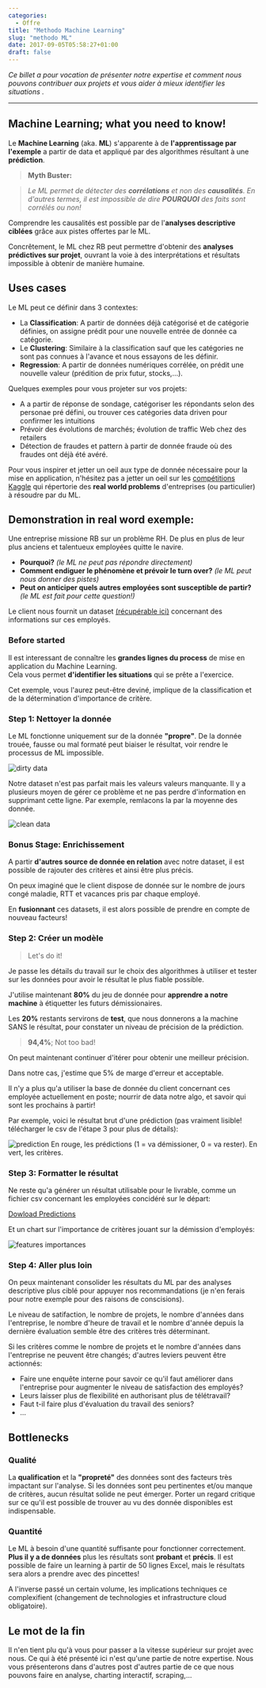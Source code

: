 ```yaml
---
categories:
  - Offre
title: "Methodo Machine Learning"
slug: "methodo ML"
date: 2017-09-05T05:58:27+01:00
draft: false
---
```



_Ce billet a pour vocation de présenter notre expertise et comment nous pouvons contribuer aux projets et vous aider à mieux identifier les situations ._

---
## Machine Learning; what you need to know!

Le **Machine Learning** (aka. **ML**) s'apparente à de **l'apprentissage par l'exemple** a partir de data et appliqué par des algorithmes résultant à une **prédiction**.

>**Myth Buster:**

>_Le ML permet de détecter des **corrélations** et non des **causalités**. En d'autres termes, il est impossible de dire **POURQUOI** des faits sont corrélés ou non!_

Comprendre les causalités est possible par de l'**analyses descriptive ciblées** grâce aux pistes offertes par le ML.

Concrêtement, le ML chez RB peut permettre d'obtenir des **analyses prédictives sur projet**, ouvrant la voie à des interprétations et résultats impossible à obtenir de manière humaine.


## Uses cases

Le ML peut ce définir dans 3 contextes:

- La **Classification**: A partir de données déjà catégorisé et de catégorie définies, on assigne prédit pour une nouvelle entrée de donnée ca catégorie.
- Le **Clustering**: Similaire à la classification sauf que les catégories ne sont pas connues à l'avance et nous essayons de les définir.
- **Regression**: A partir de données numériques corrélée, on prédit une nouvelle valeur (prédition de prix futur, stocks,...).

Quelques exemples pour vous projeter sur vos projets:

- A a partir de réponse de sondage, catégoriser les répondants selon des personae pré défini, ou trouver ces catégories data driven pour confirmer les intuitions
- Prévoir des évolutions de marchés; évolution de traffic Web chez des retailers
- Détection de fraudes et pattern à partir de donnée fraude où des fraudes ont déjà été avéré.


Pour vous inspirer et jetter un oeil aux type de donnée nécessaire pour la mise en application, n'hésitez pas a jetter un oeil sur les [compétitions Kaggle](https://www.kaggle.com/competitions?sortBy=deadline&group=all&page=1&pageSize=20) qui répertorie des **real world problems** d'entreprises (ou particulier) à résoudre par du ML.



## Demonstration in real word exemple:

Une entreprise missione RB sur un problème RH. De plus en plus de leur plus anciens et talentueux employées quitte le navire.

- **Pourquoi?** _(le ML ne peut pas répondre directement)_
- **Comment endiguer le phénomène et prévoir le turn over?** _(le ML peut nous donner des pistes)_
- **Peut on anticiper quels autres employées sont susceptible de partir?** _(le ML est fait pour cette question!)_

Le client nous fournit un dataset [(récupérable ici)](https://www.kaggle.com/ludobenistant/hr-analytics/data) concernant des informations sur ces employés.



### Before started

Il est interessant de connaître les **grandes lignes du process** de mise en application du Machine Learning.  
Cela vous permet **d'identifier les situations** qui se prête a l'exercice.

Cet exemple, vous l'aurez peut-être deviné, implique de la classification et de la détermination d'importance de critère.


### Step 1: Nettoyer la donnée

Le ML fonctionne uniquement sur de la donnée **"propre"**.
De la donnée trouée, fausse ou mal formaté peut biaiser le résultat, voir rendre le processus de ML impossible.

![dirty data](/images/intro_ml/dirty_data.png)

Notre dataset n'est pas parfait mais les valeurs valeurs manquante. Il y a plusieurs moyen de gérer ce problème et ne pas perdre d'information en supprimant cette ligne. Par exemple, remlacons la par la moyenne des donnée.

![clean data](/images/intro_ml/clean_data.png)

### Bonus Stage: Enrichissement

A partir **d'autres source de donnée en relation** avec notre dataset, il est possible de rajouter des critères et ainsi être plus précis.

On peux imaginé que le client dispose de donnée sur le nombre de jours congé maladie, RTT et vacances pris par chaque employé. 

En **fusionnant** ces datasets, il est alors possible de prendre en compte de nouveau facteurs!

### Step 2: Créer un modèle

> Let's do it!

Je passe les détails du travail sur le choix des algorithmes à utiliser et tester sur les données pour avoir le résultat le plus fiable possible.

J'utilise maintenant **80%** du jeu de donnée pour **apprendre a notre machine** à étiquetter les futurs démissionaires.

Les **20%** restants servirons de **test**, que nous donnerons a la machine SANS le résultat, pour constater un niveau de précision de la prédiction.

> **94,4%**; Not too bad!

On peut maintenant continuer d'itérer pour obtenir une meilleur précision.

Dans notre cas, j'estime que 5% de marge d'erreur et acceptable.

Il n'y a plus qu'a utiliser la base de donnée du client concernant ces employée actuellement en poste; nourrir de data notre algo, et savoir qui sont les prochains à partir!

Par exemple, voici le résultat brut d'une prédiction (pas vraiment lisible! télécharger le csv de l'étape 3 pour plus de détails):

![prediction](/images/intro_ml/predictions.png)
En rouge, les prédictions (1 = va démissioner, 0 = va rester).
En vert, les critères.


### Step 3: Formatter le résultat

Ne reste qu'a générer un résultat utilisable pour le livrable, comme un fichier csv concernant les employées concidéré sur le départ:

[Dowload Predictions](/static_files/predictions_RH.csv)

Et un chart sur l'importance de critères jouant sur la démission d'employés:

![features importances](/images/intro_ml/features_importance.png)

### Step 4: Aller plus loin

On peux maintenant consolider les résultats du ML par des analyses descriptive plus ciblé pour appuyer nos recommandations (je n'en ferais pour notre exemple pour des raisons de conscisions).

Le niveau de satifaction, le nombre de projets, le nombre d'années dans l'entreprise, le nombre d'heure de travail et le nombre d'année depuis la dernière évaluation semble être des critères très déterminant.

Si les critères comme le nombre de projets et le nombre d'années dans l'entreprise ne peuvent être changés; d'autres leviers peuvent être actionnés:

- Faire une enquête interne pour savoir ce qu'il faut améliorer dans l'entreprise pour augmenter le niveau de satisfaction des employés?
- Leurs laisser plus de flexibilité en authorisant plus de télétravail?
- Faut t-il faire plus d'évaluation du travail des seniors?
- ...

## Bottlenecks

### Qualité

La **qualification** et la **"propreté"** des données sont des facteurs très impactant sur l'analyse. 
Si les données sont peu pertinentes et/ou manque de critères, aucun résultat solide ne peut émerger.
Porter un regard critique sur ce qu'il est possible de trouver au vu des donnée disponibles est indispensable.

### Quantité

Le ML à besoin d'une quantité suffisante pour fonctionner correctement. **Plus il y a de données** plus les résultats sont **probant** et **précis**. 
Il est possible de faire un learning à partir de 50 lignes Excel, mais le résultats sera alors a prendre avec des pincettes!

A l'inverse passé un certain volume, les implications techniques ce complexifient (changement de technologies et infrastructure cloud obligatoire).

## Le mot de la fin

Il n'en tient plu qu'à vous pour passer a la vitesse supérieur sur projet avec nous. Ce qui à été présenté ici n'est qu'une partie de notre expertise. Nous vous présenterons dans d'autres post d'autres partie de ce que nous pouvons faire en analyse, charting interactif, scraping,...
